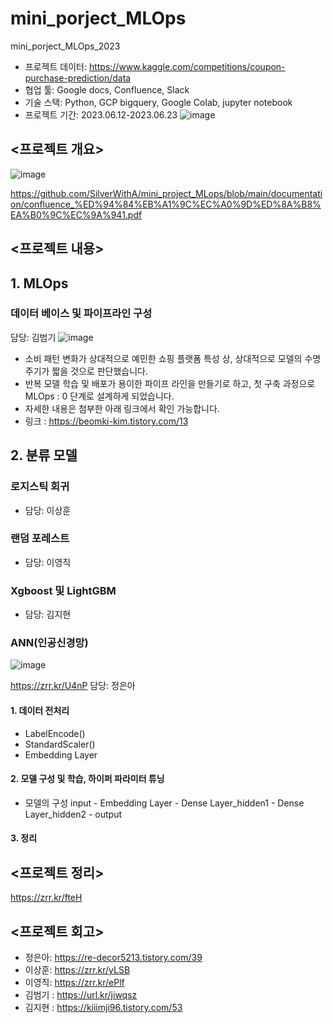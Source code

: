 # mini_porject_MLOps
mini_porject_MLOps_2023


* 프로젝트 데이터: https://www.kaggle.com/competitions/coupon-purchase-prediction/data
* 협업 툴: Google docs, Confluence, Slack
* 기술 스택: Python, GCP bigquery, Google Colab, jupyter notebook
* 프로젝트 기간: 2023.06.12-2023.06.23
![image](https://github.com/SilverWithA/mini_project_MLops/assets/92441328/21d2fc21-bc00-4477-b289-ead8eaf29c1b)




## <프로젝트 개요>
![image](https://github.com/SilverWithA/mini_project_MLops/assets/92441328/9defd77a-47bb-4539-a6d7-9f9d4af31460)

https://github.com/SilverWithA/mini_project_MLops/blob/main/documentation/confluence_%ED%94%84%EB%A1%9C%EC%A0%9D%ED%8A%B8%EA%B0%9C%EC%9A%941.pdf




## <프로젝트 내용>
## 1. MLOps
### 데이터 베이스 및 파이프라인 구성
담당: 김범기
![image](https://github.com/SilverWithA/mini_project_MLops/assets/37844020/99520411-4cdf-4d0a-a15d-9bd6a21a421e)
- 소비 패턴 변화가 상대적으로 예민한 쇼핑 플랫폼 특성 상, 상대적으로 모델의 수명 주기가 짧을 것으로 판단했습니다.
- 반복 모델 학습 및 배포가 용이한 파이프 라인을 만들기로 하고, 첫 구축 과정으로 MLOps : 0 단계로 설계하게 되었습니다.
- 자세한 내용은 첨부한 아래 링크에서 확인 가능합니다.
- 링크 : https://beomki-kim.tistory.com/13
  
## 2. 분류 모델
### 로지스틱 회귀
- 담당: 이상훈
  
### 랜덤 포레스트
- 담당: 이영직
### Xgboost 및 LightGBM
- 담당: 김지현

### ANN(인공신경망)

![image](https://github.com/SilverWithA/mini_project_MLops/assets/92441328/bad9cbe3-11f5-4cef-aec9-011df669b242)

https://zrr.kr/U4nP 
담당: 정은아
#### 1. 데이터 전처리 
- LabelEncode()
- StandardScaler()
- Embedding Layer
#### 2. 모델 구성 및 학습, 하이퍼 파라미터 튜닝
- 모델의 구성
input - Embedding Layer - Dense Layer_hidden1 - Dense Layer_hidden2 - output 
#### 3. 정리


## <프로젝트 정리>
https://zrr.kr/fteH

## <프로젝트 회고>

* 정은아: https://re-decor5213.tistory.com/39
* 이상훈: https://zrr.kr/yLSB
* 이영직: https://zrr.kr/ePlf
* 김범기 : https://url.kr/jiwqsz
* 김지현 : https://kiiimji96.tistory.com/53
